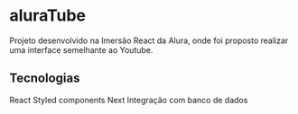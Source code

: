 # aluraTube
Projeto desenvolvido na Imersão React da Alura, onde foi proposto realizar uma interface semelhante ao Youtube.

## Tecnologias
React
Styled components
Next
Integração com banco de dados
